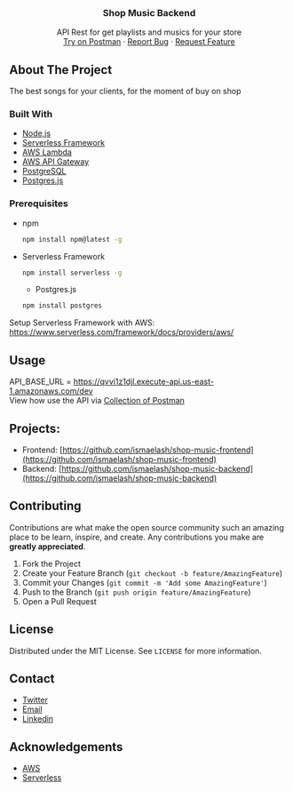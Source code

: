 
<br />
  <h3 align="center">Shop Music Backend</h3>

  <p align="center">
    API Rest for get playlists and musics for your store
    <br />
    <a href="https://github.com/ismaelash/shop-music-backend/blob/main/provi-test-shop-music.postman_collection.json">Try on Postman</a>
   <!--  ·
   <a href="https://youtu.be/bwI3F-bhfPo">Video how use</a> -->
    ·
    <a href="https://github.com/ismaelash/shop-music-backend/issues">Report Bug</a>
    ·
    <a href="https://github.com/ismaelash/shop-music-backend/issues">Request Feature</a>
  </p>
</p>

<!-- ABOUT THE PROJECT -->
## About The Project

The best songs for your clients, for the moment of buy on shop

### Built With

* [Node,js](https://nodejs.org/en/)
* [Serverless Framework](https://www.serverless.com/)
* [AWS Lambda](https://aws.amazon.com/lambda/)
* [AWS API Gateway](https://aws.amazon.com/api-gateway/)
* [PostgreSQL](https://www.postgresql.org/)
* [Postgres.js](https://www.npmjs.com/package/postgres)

### Prerequisites


* npm
  ```sh
  npm install npm@latest -g
  ```
* Serverless Framework
  ```sh
  npm install serverless -g
  ```
  * Postgres.js
  ```sh
  npm install postgres
  ```

Setup Serverless Framework with AWS: 
https://www.serverless.com/framework/docs/providers/aws/

<!-- USAGE EXAMPLES -->
## Usage

API_BASE_URL = https://qvvi1z1djl.execute-api.us-east-1.amazonaws.com/dev
<br>
View how use the API via [Collection of Postman](https://github.com/ismaelash/shop-music-backend/blob/main/provi-test-shop-music.postman_collection.json)

## Projects: 
* Frontend: [https://github.com/ismaelash/shop-music-frontend](https://github.com/ismaelash/shop-music-frontend)
* Backend: [https://github.com/ismaelash/shop-music-backend](https://github.com/ismaelash/shop-music-backend)

<!-- CONTRIBUTING -->
## Contributing

Contributions are what make the open source community such an amazing place to be learn, inspire, and create. Any contributions you make are **greatly appreciated**.

1. Fork the Project
2. Create your Feature Branch (`git checkout -b feature/AmazingFeature`)
3. Commit your Changes (`git commit -m 'Add some AmazingFeature'`)
4. Push to the Branch (`git push origin feature/AmazingFeature`)
5. Open a Pull Request



<!-- LICENSE -->
## License

Distributed under the MIT License. See `LICENSE` for more information.



<!-- CONTACT -->
## Contact
- [Twitter](https://twitter.com/_ismaelash)
- [Email](mailto:contato@ismaelnascimento.com)
- [Linkedin ](https://www.linkedin.com/in/ismaelash)



<!-- ACKNOWLEDGEMENTS -->
## Acknowledgements
* [AWS ](https://aws.amazon.com/)
* [Serverless](https://www.slideshare.net/IsmaelNascimento5/aws-lambda-comnodejsnerdzao)
